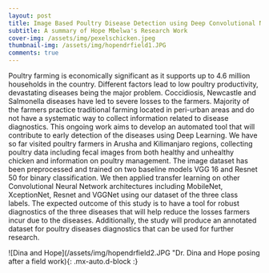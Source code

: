 ```yaml
---
layout: post
title: Image Based Poultry Disease Detection using Deep Convolutional Neural Networks
subtitle: A summary of Hope Mbelwa's Research Work 
cover-img: /assets/img/pexelschicken.jpeg
thumbnail-img: /assets/img/hopendrfield1.JPG
comments: true
---
```

Poultry farming is economically significant as it supports up to 4.6 million households in the country. Different factors lead to low poultry productivity, devastating diseases being the major problem. Coccidiosis, Newcastle and Salmonella diseases have led to severe losses to the farmers. Majority of the farmers practice traditional farming located in peri-urban areas and do not have a systematic way to collect information related to disease diagnostics. This ongoing work aims to develop an automated tool that will contribute to early detection of the diseases using Deep Learning. We have so far visited poultry farmers in Arusha and Kilimanjaro regions, collecting poultry data including fecal images from both healthy and unhealthy chicken and information on poultry management. The image dataset has been preprocessed and trained on two baseline models VGG 16 and Resnet 50 for binary classification. We then applied transfer learning on other Convolutional Neural Network architectures including MobileNet, XceptionNet, Resnet and VGGNet using our dataset of the three class labels. The expected outcome of this study is to have a tool for robust diagnostics of the three diseases that will help reduce the losses farmers incur due to the diseases. Additionally, the study will produce an annotated dataset for poultry diseases diagnostics that can be used for further research.

![Dina and Hope](/assets/img/hopendrfield2.JPG "Dr. Dina and Hope posing after a field work){: .mx-auto.d-block :}
